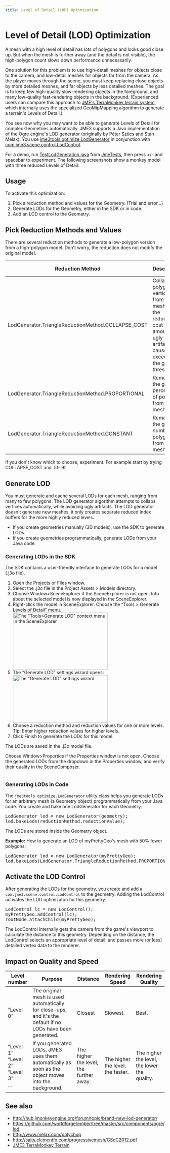 ```yaml
---
title: Level of Detail (LOD) Optimization
---
```

<h1 class="sectionedit1" id="level_of_detail_lod_optimization">Level of Detail (LOD) Optimization</h1>
<div class="level1">

<p>
A mesh with a high level of detail has lots of polygons and looks good close up. But when the mesh is further away (and the detail is not visible), the high-polygon count slows down performance unnecessarily. 
</p>

<p>
One solution for this problem is to use high-detail meshes for objects close to the camera, and low-detail meshes for objects far from the camera. As the player moves through the scene, you must keep replacing close objects by more detailed meshes, and far objects by less detailed meshes. The goal is to keep few high-quality slow-rendering objects in the foreground, and many low-quality fast-rendering objects in the background. (Experienced users can compare this approach to <a href="/jme3/advanced/terrain.html" class="wikilink1" title="jme3:advanced:terrain">JME's TerraMonkey terrain system</a>, which internally uses the specialized GeoMipMapping algorithm to generate a terrain's Levels of Detail.)
</p>

<p>
You see now why you may want to be able to generate Levels of Detail for complex Geometries automatically. JME3 supports a Java implementation of the Ogre engine's LOD generator (originally by Péter Szücs and Stan Melax): You use <a href="https://code.google.com/p/jmonkeyengine/source/browse/trunk/engine/src/tools/jme3tools/optimize/LodGenerator.java" class="urlextern" title="https://code.google.com/p/jmonkeyengine/source/browse/trunk/engine/src/tools/jme3tools/optimize/LodGenerator.java" rel="nofollow">jme3tools.optimize.LodGenerator</a> in conjunction with <a href="https://code.google.com/p/jmonkeyengine/source/browse/trunk/engine/src/core/com/jme3/scene/control/LodControl.java" class="urlextern" title="https://code.google.com/p/jmonkeyengine/source/browse/trunk/engine/src/core/com/jme3/scene/control/LodControl.java" rel="nofollow">com.jme3.scene.control.LodControl</a>. 
</p>

<p>
For a demo, run <a href="http://code.google.com/p/jmonkeyengine/source/browse/trunk/engine/src/test/jme3test/stress/TestLodGeneration.java" class="urlextern" title="http://code.google.com/p/jmonkeyengine/source/browse/trunk/engine/src/test/jme3test/stress/TestLodGeneration.java" rel="nofollow">TestLodGeneration.java</a> from <a href="/sdk/sample_code.html" class="wikilink1" title="sdk:sample_code">JmeTests</a>, then press +/- and spacebar to experiment. The following screenshots show a monkey model with three reduced Levels of Detail: 
<a href="/resources/jme3-advanced-jmonkey-lod.gif" class="media" title="jme3:advanced:jmonkey-lod.gif"><img src="/resources/jme3-advanced-jmonkey-lod.gif" class="mediacenter" alt="" /></a>
</p>

</div>
<!-- EDIT1 SECTION "Level of Detail (LOD) Optimization" [1-1821] -->
<h2 class="sectionedit2" id="usage">Usage</h2>
<div class="level2">

<p>
To activate this optimization:
</p>
<ol>
<li class="level1"><div class="li"> Pick a reduction method and values for the Geometry. (Trial and error…)</div>
</li>
<li class="level1"><div class="li"> Generate LODs for the Geometry, either in the SDK or in code.</div>
</li>
<li class="level1"><div class="li"> Add an LOD control to the Geometry.</div>
</li>
</ol>

</div>
<!-- EDIT2 SECTION "Usage" [1822-2056] -->
<h2 class="sectionedit3" id="pick_reduction_methods_and_values">Pick Reduction Methods and Values</h2>
<div class="level2">

<p>
There are several reduction methods to generate a low-polygon version from a high-polygon model. Don't worry, the reduction does not modify the original model.
</p>
<div class="table sectionedit4"><table class="inline">
	<thead>
	<tr class="row0">
		<th class="col0">Reduction Method</th><th class="col1">Description</th><th class="col2">Reduction Value</th>
	</tr>
	</thead>
	<tr class="row1">
		<td class="col0">LodGenerator.TriangleReductionMethod.COLLAPSE_COST</td><td class="col1">Collapses polygon vertices from the mesh until the reduction cost (= amount of ugly artifacts caused) exceeds the given threshold.</td><td class="col2">0.0f - 1.0f</td>
	</tr>
	<tr class="row2">
		<td class="col0">LodGenerator.TriangleReductionMethod.PROPORTIONAL</td><td class="col1">Removes the given percentage of polygons from the mesh.</td><td class="col2"> 0.0f - 1.0f </td>
	</tr>
	<tr class="row3">
		<td class="col0">LodGenerator.TriangleReductionMethod.CONSTANT</td><td class="col1">Removes the given number of polygons from the mesh.</td><td class="col2"> integer </td>
	</tr>
</table></div>
<!-- EDIT4 TABLE [2262-2738] -->
<p>
If you don't know which to choose, experiment. For example start by trying COLLAPSE_COST and .5f-.9f.
</p>

</div>
<!-- EDIT3 SECTION "Pick Reduction Methods and Values" [2057-2841] -->
<h2 class="sectionedit5" id="generate_lod">Generate LOD</h2>
<div class="level2">

<p>
You must generate and cache several LODs for each mesh, ranging from many to few polygons. The LOD generator algorithm attempts to collaps vertices automatically, while avoiding ugly artifacts. The LOD generator doesn't generate new meshes, it only creates separate reduced index buffers for the more highly reduced levels.
</p>
<ul>
<li class="level1"><div class="li"> If you create geometries manually (3D models), use the SDK to generate LODs. </div>
</li>
<li class="level1"><div class="li"> If you create geometries programmatically, generate LODs from your Java code.</div>
</li>
</ul>

</div>
<!-- EDIT5 SECTION "Generate LOD" [2842-3360] -->
<h3 class="sectionedit6" id="generating_lods_in_the_sdk">Generating LODs in the SDK</h3>
<div class="level3">

<p>
The SDK contains a user-friendly interface to generate LODs for a model (.j3o file).
</p>
<ol>
<li class="level1"><div class="li"> Open the Projects or Files window.</div>
</li>
<li class="level1"><div class="li"> Select the .j3o file in the Project Assets &gt; Models directory.</div>
</li>
<li class="level1"><div class="li"> Choose Window&gt;SceneExplorer if the SceneExplorer is not open. Info about the selected model is now displayed in the SceneExplorer.</div>
</li>
<li class="level1"><div class="li"> Right-click the model in SceneExplorer. Choose the “Tools &gt; Generate Levels of Detail” menu. <br />
<a href="/resources/jme3-advanced-jme-sdk-generate-lod-menu.png" class="media" title="jme3:advanced:jme-sdk-generate-lod-menu.png"><img src="/resources/jme3-advanced-jme-sdk-generate-lod-menu.png" class="media" title="The &quot;Tools&gt;Generate LOD&quot; context menu in the SceneExplorer" alt="The &quot;Tools&gt;Generate LOD&quot; context menu in the SceneExplorer" width="300" height="180" /></a></div>
</li>
<li class="level1"><div class="li"> The “Generate LOD” settings wizard opens: <br />
 <a href="/resources/jme3-advanced-jme-sdk-generate-lod-window.png" class="media" title="jme3:advanced:jme-sdk-generate-lod-window.png"><img src="/resources/jme3-advanced-jme-sdk-generate-lod-window.png" class="media" title="The &quot;Generate LOD&quot; settings wizard" alt="The &quot;Generate LOD&quot; settings wizard" width="300" height="150" /></a></div>
</li>
<li class="level1"><div class="li"> Choose a reduction method and reduction values for one or more levels. <br />
Tip: Enter higher reduction values for higher levels. </div>
</li>
<li class="level1"><div class="li"> Click Finish to generate the LODs for this model.</div>
</li>
</ol>

<p>
The LODs are saved in the .j3o model file.
</p>

<p>
</p><p></p><div class="notetip">Choose Window&gt;Properties if the Properties window is not open. Choose the generated LODs from the dropdown in the Properties window, and verify their quality in the SceneComposer.
</div>


<p>
<a href="/resources/jme3-advanced-jme-sdk-generate-lod-full.png" class="media" title="jme3:advanced:jme-sdk-generate-lod-full.png"><img src="/resources/jme3-advanced-jme-sdk-generate-lod-full.png" class="mediacenter" alt="" /></a>
</p>

</div>
<!-- EDIT6 SECTION "Generating LODs in the SDK" [3361-4570] -->
<h3 class="sectionedit7" id="generating_lods_in_code">Generating LODs in Code</h3>
<div class="level3">

<p>
The <code>jme3tools.optimize.LodGenerator</code> utility class helps you generate LODs for an arbitrary mesh (a Geometry object) programmatically from your Java code. You create and bake one LodGenerator for each Geometry. 
</p>
<pre class="code java">LodGenerator lod <span class="sy0">=</span> <span class="kw1">new</span> LodGenerator<span class="br0">(</span>geometry<span class="br0">)</span><span class="sy0">;</span>
lod.<span class="me1">bakeLods</span><span class="br0">(</span>reductionMethod,reductionValue<span class="br0">)</span><span class="sy0">;</span></pre>

<p>
The LODs are stored inside the Geometry object. 
</p>

<p>
<strong>Example:</strong> How to generate an LOD of myPrettyGeo's mesh with 50% fewer polygons:
</p>
<pre class="code java">LodGenerator lod <span class="sy0">=</span> <span class="kw1">new</span> LodGenerator<span class="br0">(</span>myPrettyGeo<span class="br0">)</span><span class="sy0">;</span>
lod.<span class="me1">bakeLods</span><span class="br0">(</span>LodGenerator.<span class="me1">TriangleReductionMethod</span>.<span class="me1">PROPORTIONAL</span>,0.5f<span class="br0">)</span><span class="sy0">;</span></pre>

</div>
<!-- EDIT7 SECTION "Generating LODs in Code" [4571-5204] -->
<h2 class="sectionedit8" id="activate_the_lod_control">Activate the LOD Control</h2>
<div class="level2">

<p>
After generating the LODs for the geometry, you create and add a <code>com.jme3.scene.control.LodControl</code> to the geometry. Adding the LodControl activates the LOD optimizaton for this geometry. 
</p>
<pre class="code java">LodControl lc <span class="sy0">=</span> <span class="kw1">new</span> LodControl<span class="br0">(</span><span class="br0">)</span><span class="sy0">;</span>
myPrettyGeo.<span class="me1">addControl</span><span class="br0">(</span>lc<span class="br0">)</span><span class="sy0">;</span>
rootNode.<span class="me1">attachChild</span><span class="br0">(</span>myPrettyGeo<span class="br0">)</span><span class="sy0">;</span></pre>

<p>
The LodControl internally gets the camera from the game's viewport to calculate the distance to this geometry. Depending on the distance, the LodControl selects an appropriate level of detail, and passes more (or less) detailed vertex data to the renderer. 
</p>

</div>
<!-- EDIT8 SECTION "Activate the LOD Control" [5205-5808] -->
<h2 class="sectionedit9" id="impact_on_quality_and_speed">Impact on Quality and Speed</h2>
<div class="level2">
<div class="table sectionedit10"><table class="inline">
	<thead>
	<tr class="row0">
		<th class="col0">Level number</th><th class="col1">Purpose</th><th class="col2">Distance</th><th class="col3">Rendering Speed</th><th class="col4">Rendering Quality</th>
	</tr>
	</thead>
	<tr class="row1">
		<td class="col0">“Level 0”</td><td class="col1">The original mesh is used automatically for close-ups, and it's the default if no LODs have been generated.</td><td class="col2">Closest</td><td class="col3">Slowest.</td><td class="col4">Best.</td>
	</tr>
	<tr class="row2">
		<td class="col0">“Level 1” <br />
“Level 2” <br />
“Level 3” <br />
…</td><td class="col1">If you generated LODs, JME3 uses them automatically as soon as the object moves into the background.</td><td class="col2">The higher the level, <br />
the further away.</td><td class="col3">The higher the level, <br />
the faster.</td><td class="col4">The higher the level, <br />
the lower the quality.</td>
	</tr>
</table></div>
<!-- EDIT10 TABLE [5848-6330] -->
</div>
<!-- EDIT9 SECTION "Impact on Quality and Speed" [5809-6330] -->
<h2 class="sectionedit11" id="see_also">See also</h2>
<div class="level2">
<ul>
<li class="level1"><div class="li"> <a href="http://hub.jmonkeyengine.org/forum/topic/brand-new-lod-generator/" class="urlextern" title="http://hub.jmonkeyengine.org/forum/topic/brand-new-lod-generator/" rel="nofollow">http://hub.jmonkeyengine.org/forum/topic/brand-new-lod-generator/</a></div>
</li>
<li class="level1"><div class="li"> <a href="https://github.com/worldforge/ember/tree/master/src/components/ogre/lod" class="urlextern" title="https://github.com/worldforge/ember/tree/master/src/components/ogre/lod" rel="nofollow">https://github.com/worldforge/ember/tree/master/src/components/ogre/lod</a></div>
</li>
<li class="level1"><div class="li"> <a href="http://www.melax.com/polychop" class="urlextern" title="http://www.melax.com/polychop" rel="nofollow">http://www.melax.com/polychop</a></div>
</li>
<li class="level1"><div class="li"> <a href="http://sajty.elementfx.com/progressivemesh/GSoC2012.pdf" class="urlextern" title="http://sajty.elementfx.com/progressivemesh/GSoC2012.pdf" rel="nofollow">http://sajty.elementfx.com/progressivemesh/GSoC2012.pdf</a> </div>
</li>
<li class="level1"><div class="li"> <a href="/jme3/advanced/terrain.html" class="wikilink1" title="jme3:advanced:terrain">JME3 TerraMonkey Terrain</a></div>
</li>
</ul>

</div>
<!-- EDIT11 SECTION "See also" [6331-] -->
